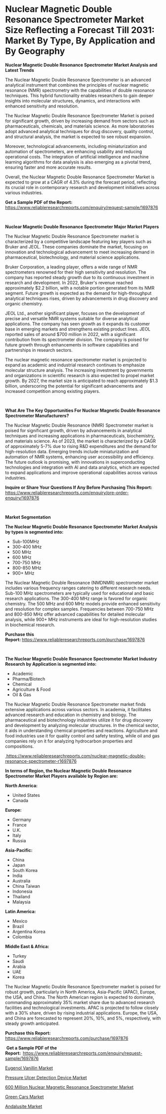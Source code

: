 <p><h1>Nuclear Magnetic Double Resonance Spectrometer Market Size Reflecting a Forecast Till 2031: Market By Type, By Application and By Geography</h1></p><p><strong>Nuclear Magnetic Double Resonance Spectrometer Market Analysis and Latest Trends</strong></p>
<p><p>The Nuclear Magnetic Double Resonance Spectrometer is an advanced analytical instrument that combines the principles of nuclear magnetic resonance (NMR) spectrometry with the capabilities of double resonance techniques. This hybrid functionality enables researchers to gain deeper insights into molecular structures, dynamics, and interactions with enhanced sensitivity and resolution. </p><p>The Nuclear Magnetic Double Resonance Spectrometer Market is poised for significant growth, driven by increasing demand from sectors such as pharmaceuticals, chemicals, and materials science. As more laboratories adopt advanced analytical techniques for drug discovery, quality control, and structural analysis, the market is expected to see robust expansion. </p><p>Moreover, technological advancements, including miniaturization and automation of spectrometers, are enhancing usability and reducing operational costs. The integration of artificial intelligence and machine learning algorithms for data analysis is also emerging as a pivotal trend, ensuring faster and more accurate results. </p><p>Overall, the Nuclear Magnetic Double Resonance Spectrometer Market is expected to grow at a CAGR of 4.3% during the forecast period, reflecting its crucial role in contemporary research and development initiatives across various industries.</p></p>
<p><strong>Get a Sample PDF of the Report:&nbsp;</strong> <a href="https://www.reliableresearchreports.com/enquiry/request-sample/1697876?utm_campaign=31&utm_medium=2&utm_source=Github&utm_content=ia&utm_term=03102024&utm_id=nuclear-magnetic-double-resonance-spectrometer">https://www.reliableresearchreports.com/enquiry/request-sample/1697876</a></p>
<p>&nbsp;</p>
<p><strong>Nuclear Magnetic Double Resonance Spectrometer Major Market Players</strong></p>
<p><p>The Nuclear Magnetic Double Resonance Spectrometer market is characterized by a competitive landscape featuring key players such as Bruker and JEOL. These companies dominate the market, focusing on innovation and technological advancement to meet increasing demand in pharmaceutical, biotechnology, and material science applications.</p><p>Bruker Corporation, a leading player, offers a wide range of NMR spectrometers renowned for their high sensitivity and resolution. The company has reported steady growth due to its continuous investment in research and development. In 2022, Bruker's revenue reached approximately $2.2 billion, with a notable portion generated from its NMR segment. Future growth is expected as the demand for high-throughput analytical techniques rises, driven by advancements in drug discovery and organic chemistry.</p><p>JEOL Ltd., another significant player, focuses on the development of precise and versatile NMR systems suitable for diverse analytical applications. The company has seen growth as it expands its customer base in emerging markets and strengthens existing product lines. JEOL reported sales of around $700 million in 2022, with a significant contribution from its spectrometer division. The company is poised for future growth through enhancements in software capabilities and partnerships in research sectors.</p><p>The nuclear magnetic resonance spectrometer market is projected to expand as academic and industrial research continues to emphasize molecular structure analysis. The increasing investment by governments and organizations in scientific research is also expected to propel market growth. By 2027, the market size is anticipated to reach approximately $1.3 billion, underscoring the potential for significant advancements and increased competition among existing players.</p></p>
<p>&nbsp;</p>
<p><strong>What Are The Key Opportunities For Nuclear Magnetic Double Resonance Spectrometer Manufacturers?</strong></p>
<p><p>The Nuclear Magnetic Double Resonance (NMR) Spectrometer market is poised for significant growth, driven by advancements in analytical techniques and increasing applications in pharmaceuticals, biochemistry, and materials science. As of 2023, the market is characterized by a CAGR of approximately 5-7% due to rising R&D expenditures and the demand for high-resolution data. Emerging trends include miniaturization and automation of NMR systems, enhancing user accessibility and efficiency. The future outlook is promising, with innovations in superconducting technologies and integration with AI and data analytics, which are expected to expand applications and improve operational capabilities across various industries.</p></p>
<p><strong>Inquire or Share Your Questions If Any Before Purchasing This Report:</strong> <a href="https://www.reliableresearchreports.com/enquiry/pre-order-enquiry/1697876?utm_campaign=31&utm_medium=2&utm_source=Github&utm_content=ia&utm_term=03102024&utm_id=nuclear-magnetic-double-resonance-spectrometer">https://www.reliableresearchreports.com/enquiry/pre-order-enquiry/1697876</a></p>
<p>&nbsp;</p>
<p><strong>Market Segmentation</strong></p>
<p><strong>The Nuclear Magnetic Double Resonance Spectrometer Market Analysis by types is segmented into:</strong></p>
<p><ul><li>Sub-100MHz</li><li>300-400 MHz</li><li>500 MHz</li><li>600 MHz</li><li>700-750 MHz</li><li>800-850 MHz</li><li>900+ MHz</li></ul></p>
<p><p>The Nuclear Magnetic Double Resonance (NMDNMR) spectrometer market includes various frequency ranges catering to different research needs. Sub-100 MHz spectrometers are typically used for educational and basic research applications. The 300-400 MHz range is favored for organic chemistry. The 500 MHz and 600 MHz models provide enhanced sensitivity and resolution for complex samples. Frequencies between 700-750 MHz and 800-850 MHz offer advanced capabilities for detailed molecular analysis, while 900+ MHz instruments are ideal for high-resolution studies in biochemical research.</p></p>
<p><strong>Purchase this Report:&nbsp;</strong><a href="https://www.reliableresearchreports.com/purchase/1697876?utm_campaign=31&utm_medium=2&utm_source=Github&utm_content=ia&utm_term=03102024&utm_id=nuclear-magnetic-double-resonance-spectrometer">https://www.reliableresearchreports.com/purchase/1697876</a></p>
<p>&nbsp;</p>
<p><strong>The Nuclear Magnetic Double Resonance Spectrometer Market Industry Research by Application is segmented into:</strong></p>
<p><ul><li>Academic</li><li>Pharma/Biotech</li><li>Chemical</li><li>Agriculture & Food</li><li>Oil & Gas</li></ul></p>
<p><p>The Nuclear Magnetic Double Resonance Spectrometer market finds extensive applications across various sectors. In academia, it facilitates advanced research and education in chemistry and biology. The pharmaceutical and biotechnology industries utilize it for drug discovery and development by analyzing molecular structures. In the chemical sector, it aids in understanding chemical properties and reactions. Agriculture and food industries use it for quality control and safety testing, while oil and gas companies rely on it for analyzing hydrocarbon properties and compositions.</p></p>
<p><a href="https://www.reliableresearchreports.com/nuclear-magnetic-double-resonance-spectrometer-r1697876?utm_campaign=31&utm_medium=2&utm_source=Github&utm_content=ia&utm_term=03102024&utm_id=nuclear-magnetic-double-resonance-spectrometer">&nbsp;https://www.reliableresearchreports.com/nuclear-magnetic-double-resonance-spectrometer-r1697876</a></p>
<p><strong>In terms of Region, the Nuclear Magnetic Double Resonance Spectrometer Market Players available by Region are:</strong></p>
<p>
    <p> <strong> North America: </strong>
        <ul>
            <li>United States</li>
            <li>Canada</li>
        </ul>
        </p> 
    <p> <strong> Europe: </strong>
        <ul>
            <li>Germany</li>
            <li>France</li>
            <li>U.K.</li>
            <li>Italy</li>
            <li>Russia</li>
        </ul>
        </p> 
    <p> <strong> Asia-Pacific: </strong>
        <ul>
            <li>China</li>
            <li>Japan</li>
            <li>South Korea</li>
            <li>India</li>
            <li>Australia</li>
            <li>China Taiwan</li>
            <li>Indonesia</li>
            <li>Thailand</li>
            <li>Malaysia</li>
        </ul>
        </p> 
    <p> <strong> Latin America: </strong>
        <ul>
            <li>Mexico</li>
            <li>Brazil</li>
            <li>Argentina Korea</li>
            <li>Colombia</li>
        </ul>
        </p> 
    <p> <strong> Middle East & Africa: </strong>
        <ul>
            <li>Turkey</li>
            <li>Saudi</li>
            <li>Arabia</li>
            <li>UAE</li>
            <li>Korea</li>
        </ul>
    </p>
    </p>
<p><p>The Nuclear Magnetic Double Resonance Spectrometer market is poised for robust growth, particularly in North America, Asia-Pacific (APAC), Europe, the USA, and China. The North American region is expected to dominate, commanding approximately 35% market share due to advanced research facilities and technological investments. APAC is projected to follow closely with a 30% share, driven by rising industrial applications. Europe, the USA, and China are forecasted to represent 20%, 10%, and 5%, respectively, with steady growth anticipated.</p></p>
<p><strong>Purchase this Report: </strong><a href="https://www.reliableresearchreports.com/purchase/1697876?utm_campaign=31&utm_medium=2&utm_source=Github&utm_content=ia&utm_term=03102024&utm_id=nuclear-magnetic-double-resonance-spectrometer">https://www.reliableresearchreports.com/purchase/1697876</a></p>
<p>&nbsp;<strong>Get a Sample PDF of the Report:&nbsp;&nbsp;</strong><a href="https://www.reliableresearchreports.com/enquiry/request-sample/1697876?utm_campaign=31&utm_medium=2&utm_source=Github&utm_content=ia&utm_term=03102024&utm_id=nuclear-magnetic-double-resonance-spectrometer">https://www.reliableresearchreports.com/enquiry/request-sample/1697876</a></p>
<p><strong></strong></p>
<p><p><a href="https://www.linkedin.com/pulse/eugenol-vanillin-market-analysis-product-segmentation-regional-vanle?utm_campaign=31&utm_medium=2&utm_source=Github&utm_content=ia&utm_term=03102024&utm_id=nuclear-magnetic-double-resonance-spectrometer">Eugenol Vanillin Market</a></p><p><a href="https://github.com/ArnisaBaku06/Market-Research-Report-List-1/blob/main/pressure-ulcer-detection-device-market.md?utm_campaign=31&utm_medium=2&utm_source=Github&utm_content=ia&utm_term=03102024&utm_id=nuclear-magnetic-double-resonance-spectrometer">Pressure Ulcer Detection Device Market</a></p><p><a href="https://github.com/CarolLPettway/Market-Research-Report-List-1/blob/main/600-million-nuclear-magnetic-resonance-spectrometer-market.md?utm_campaign=31&utm_medium=2&utm_source=Github&utm_content=ia&utm_term=03102024&utm_id=nuclear-magnetic-double-resonance-spectrometer">600 Million Nuclear Magnetic Resonance Spectrometer Market</a></p><p><a href="https://www.linkedin.com/pulse/strategic-market-insights-global-green-cars-2024-2031-azgkf?utm_campaign=31&utm_medium=2&utm_source=Github&utm_content=ia&utm_term=03102024&utm_id=nuclear-magnetic-double-resonance-spectrometer">Green Cars Market</a></p><p><a href="https://www.linkedin.com/pulse/global-andalusite-market-sector2024-2031-metrics-strategic-y1eze?utm_campaign=31&utm_medium=2&utm_source=Github&utm_content=ia&utm_term=03102024&utm_id=nuclear-magnetic-double-resonance-spectrometer">Andalusite Market</a></p></p>